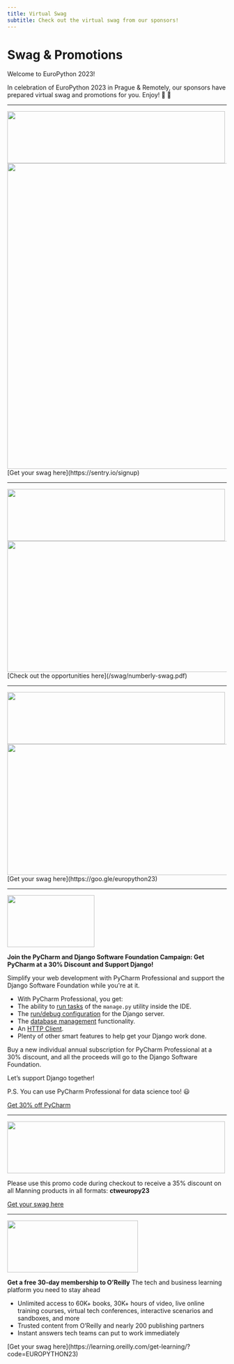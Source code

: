 ```yaml
---
title: Virtual Swag
subtitle: Check out the virtual swag from our sponsors!
---
```


# Swag & Promotions

Welcome to EuroPython 2023!

In celebration of EuroPython 2023 in Prague & Remotely, our sponsors have prepared virtual swag and promotions for you. Enjoy! 🐍 💝

---
<a className="img" id="sentry" target="_blank" href="https://sentry.io/signup">
  <div className="logo" style={{marginBottom: 15}}>
    <img src="/swag/sentry.svg" width="500" height="119" />
  </div>
</a>

  <img src="/swag/sentry-swag-0.png" width="700" height="700" />
  [Get your swag here](https://sentry.io/signup)

---

<a className="img" id="numberly" target="_blank" href="https://numberly.com/en/technology/">
  <div className="logo" style={{marginBottom: 15}}>
    <img src="/swag/numberly.svg" width="500" height="119" />
  </div>
</a>

<div style={{marginBottom: 15}}>
  <a className="img" target="_blank" href="/swag/numberly-swag.pdf">
    <img src="/swag/numberly-swag-0.png" width="700" height="300" />
  </a>
</div>
[Check out the opportunities here](/swag/numberly-swag.pdf)

---

<a className="img" id="Google Cloud" target="_blank" href="https://goo.gle/europython23">
  <div className="logo" style={{marginBottom: 15}}>
    <img src="/swag/googlecloud.svg" width="500" height="119" />
  </div>
</a>

<div style={{marginBottom: 15}}>
  <a className="img" target="_blank" href="/swag/google-cloud-swag.pdf">
    <img src="/swag/google-cloud-swag.png" width="700" height="300" />
  </a>
</div>
[Get your swag here](https://goo.gle/europython23)

---
<a className="img" id="JetBrains" target="_blank" href="https://www.jetbrains.com/pycharm">
  <div className="logo" style={{marginBottom: 15}}>
    <img src="/swag/jetbrains.svg" width="200" height="119" />
  </div>
</a>

**Join the PyCharm and Django Software Foundation Campaign: Get PyCharm at a 30% Discount and Support Django!**

Simplify your web development with PyCharm Professional and support the Django Software Foundation while you're at it.

- With PyCharm Professional, you get:
- The ability to [run tasks](https://www.jetbrains.com/help/pycharm/running-manage-py.html) of the `manage.py` utility inside the IDE.
- The [run/debug configuration](https://www.jetbrains.com/help/pycharm/run-debug-configuration-django-server.html) for the Django server.
- The [database management](https://www.jetbrains.com/help/pycharm/relational-databases.html) functionality.
- An [HTTP Client](https://www.jetbrains.com/help/pycharm/http-client-in-product-code-editor.html).
- Plenty of other smart features to help get your Django work done.

Buy a new individual annual subscription for PyCharm Professional at a 30% discount, and all the proceeds will go to the Django Software Foundation.


Let’s support Django together!

P.S. You can use PyCharm Professional for data science too! 😃

[Get 30% off PyCharm](https://jb.gg/c8b600)

---
<a className="img" id="manning" target="_blank" href="http://mng.bz/vnWa">
  <div className="logo" style={{marginBottom: 15}}>
    <img src="/swag/manning.svg" width="500" height="119" />
  </div>
</a>

Please use this promo code during checkout to receive a 35% discount on all Manning products in all formats:
**ctweuropy23**

[Get your swag here](http://mng.bz/vnWa)

---

<a className="img" id="oreilly" target="_blank" href="https://learning.oreilly.com/get-learning/?code=EUROPYTHON23">
  <div className="logo" style={{marginBottom: 15}}>
    <img src="/swag/OReilly.svg" width="300" height="119" />
  </div>
</a>

**Get a free 30-day membership to O’Reilly**
The tech and business learning platform you need to stay ahead

- Unlimited access to 60K+ books, 30K+ hours of video, live online training courses, virtual tech conferences, interactive scenarios and sandboxes, and more
- Trusted content from O’Reilly and nearly 200 publishing partners
- Instant answers tech teams can put to work immediately
<div style={{marginBottom: 15}}>
</div>
[Get your swag here](https://learning.oreilly.com/get-learning/?code=EUROPYTHON23)
